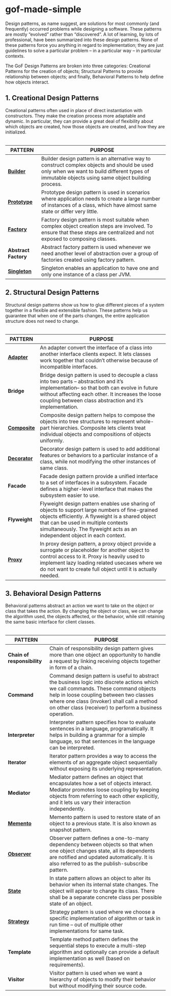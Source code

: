 # gof-made-simple

Design patterns, as name suggest, are solutions for most commonly (and frequently) occurred problems while designing a software. These patterns are mostly “evolved” rather than “discovered”. A lot of learning, by lots of professional, have been summarized into these design patterns. None of these patterns force you anything in regard to implementation; they are just guidelines to solve a particular problem – in a particular way – in particular contexts.

The GoF Design Patterns are broken into three categories: Creational Patterns for the creation of objects; Structural Patterns to provide relationship between objects; and finally, Behavioral Patterns to help define how objects interact.

<h2>1. Creational Design Patterns</h2>
Creational patterns often used in place of direct instantiation with constructors. They make the creation process more adaptable and dynamic. In particular, they can provide a great deal of flexibility about which objects are created, how those objects are created, and how they are initialized.
<br/>
<br/>

| PATTERN     	| PURPOSE                                                                                                                                                                                          	|
|------------------	|--------------------------------------------------------------------------------------------------------------------------------------------------------------------------------------------------	|
| **[Builder](/src/Creational/Builder/README.md)**          	| Builder design pattern is an alternative way to construct complex objects and should be used only when we want to build different types of immutable objects using same object building process. 	|
| **[Prototype](/src/Creational/Prototype/README.md)**        	| Prototype design pattern is used in scenarios where application needs to create a large number of instances of a class, which have almost same state or differ very little.                      	|
| **[Factory](/src/Creational/Factory/README.md)**          	| Factory design pattern is most suitable when complex object creation steps are involved. To ensure that these steps are centralized and not exposed to composing classes.                        	|
| **Abstract Factory** 	| Abstract factory pattern is used whenever we need another level of abstraction over a group of factories created using factory pattern.                                                          	|
| **[Singleton](/src/Creational/Singleton/README.md)**        	| Singleton enables an application to have one and only one instance of a class per JVM. 


<h2>2. Structural Design Patterns</h2>
Structural design patterns show us how to glue different pieces of a system together in a flexible and extensible fashion. These patterns help us guarantee that when one of the parts changes, the entire application structure does not need to change.
<br><br>

| PATTERN 	| PURPOSE                                                                                                                                                                                                                                                                 	|
|--------------	|-------------------------------------------------------------------------------------------------------------------------------------------------------------------------------------------------------------------------------------------------------------------------	|
| **[Adapter](/src/Structural/Adapter/README.md)**      	| An adapter convert the interface of a class into another interface clients expect. It lets classes work together that couldn’t otherwise because of incompatible interfaces.                                                                                            	|
| **Bridge**       	| Bridge design pattern is used to decouple a class into two parts – abstraction and it’s implementation– so that both can evolve in future without affecting each other. It increases the loose coupling between class abstraction and it’s implementation.              	|
| **[Composite](/src/Structural/Composite/README.md)**    	| Composite design pattern helps to compose the objects into tree structures to represent whole-part hierarchies. Composite lets clients treat individual objects and compositions of objects uniformly.                                                                  	|
| **[Decorator](/src/Structural/Decorator/README.md)**    	| Decorator design pattern is used to add additional features or behaviors to a particular instance of a class, while not modifying the other instances of same class.                                                                                                    	|
| **Facade**       	| Facade design pattern provide a unified interface to a set of interfaces in a subsystem. Facade defines a higher-level interface that makes the subsystem easier to use.                                                                                                	|
| **Flyweight**    	| Flyweight design pattern enables use sharing of objects to support large numbers of fine-grained objects efficiently. A flyweight is a shared object that can be used in multiple contexts simultaneously. The flyweight acts as an independent object in each context. 	|
| **[Proxy](/src/Structural/Proxy/README.md)**        	| In proxy design pattern, a proxy object provide a surrogate or placeholder for another object to control access to it. Proxy is heavily used to implement lazy loading related usecases where we do not want to create full object until it is actually needed.         	|

<h2>3. Behavioral Design Patterns</h2>
Behavioral patterns abstract an action we want to take on the object or class that takes the action. By changing the object or class, we can change the algorithm used, the objects affected, or the behavior, while still retaining the same basic interface for client classes.
<br><br>


| PATTERN                 	| PURPOSE                                                                                                                                                                                                                                                                                 	|
|-------------------------	|-----------------------------------------------------------------------------------------------------------------------------------------------------------------------------------------------------------------------------------------------------------------------------------------	|
| **Chain of responsibility** 	| Chain of responsibility design pattern gives more than one object an opportunity to handle a request by linking receiving objects together in form of a chain.                                                                                                                          	|
| **Command**                 	| Command design pattern is useful to abstract the business logic into discrete actions which we call commands. These command objects help in loose coupling between two classes where one class (invoker) shall call a method on other class (receiver) to perform a business operation. 	|
| **Interpreter**             	| Interpreter pattern specifies how to evaluate sentences in a language, programatically. It helps in building a grammar for a simple language, so that sentences in the language can be interpreted.                                                                                     	|
| **Iterator**                	| Iterator pattern provides a way to access the elements of an aggregate object sequentially without exposing its underlying representation.                                                                                                                                              	|
| **Mediator**                	| Mediator pattern defines an object that encapsulates how a set of objects interact. Mediator promotes loose coupling by keeping objects from referring to each other explicitly, and it lets us vary their interaction independently.                                                   	|
| **[Memento](/src/Behavioral/Strategy/Memento.md)**                 	| Memento pattern is used to restore state of an object to a previous state. It is also known as snapshot pattern.                                                                                                                                                                        	|
| **[Observer](/src/Behavioral/Observer/README.md)**                	| Observer pattern defines a one-to-many dependency between objects so that when one object changes state, all its dependents are notified and updated automatically. It is also referred to as the publish-subscribe pattern.                                                            	|
| **[State](/src/Behavioral/State/README.md)**                   	| In state pattern allows an object to alter its behavior when its internal state changes. The object will appear to change its class. There shall be a separate concrete class per possible state of an object.                                                                          	|
| **[Strategy](/src/Behavioral/Strategy/README.md)**                	| Strategy pattern is used where we choose a specific implementation of algorithm or task in run time – out of multiple other implementations for same task.                                                                                                                              	|
| **Template**                	| Template method pattern defines the sequential steps to execute a multi-step algorithm and optionally can provide a default implementation as well (based on requirements).                                                                                                             	|
| **Visitor**                 	| Visitor pattern is used when we want a hierarchy of objects to modify their behavior but without modifying their source code.                                                                                                                                                           	|